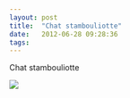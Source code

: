 ```yaml
---
layout: post
title:  "Chat stambouliotte"
date:   2012-06-28 09:28:36
tags:   
---
```


<p><p>Chat stambouliotte</p></p><p></p><img src="http://41.media.tumblr.com/tumblr_m6bgrocwQ31rrv0rbo1_1280.jpg">
